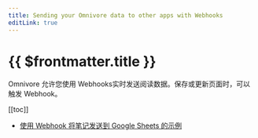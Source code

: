 ```yaml
---
title: Sending your Omnivore data to other apps with Webhooks
editLink: true
---
```


# {{ $frontmatter.title }}

Omnivore 允许您使用 Webhooks实时发送阅读数据。保存或更新页面时，可以触发 Webhook。

[[toc]]

- [使用 Webhook 将笔记发送到 Google Sheets 的示例](https://blog.omnivore.app/p/syncing-all-your-notes-to-google)
